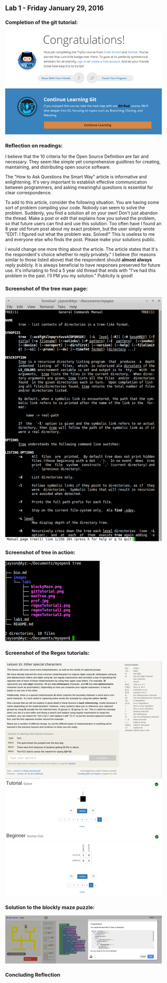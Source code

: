 ## Lab 1 - Friday January 29, 2016

### Completion of the git tutorial:
![github](images/lab1/gitTutorial.png)

### Reflection on readings:
I believe that the 10 criteria for the Open Source Definition are fair and
necessary.  They seem like simple yet comprehensive guidlines for creating,
maintaining, and distributing open source software.

The "How to Ask Questions the Smart Way" article is informative and
enlightening.  It's very important to establish effective communication between
programmers, and asking meaningful questions is essential for clear
correspondence.

To add to this article, consider the following situation.  You are having some
sort of problem compiling your code.  Nobody can seem to solve the problem.
Suddenly, you find a solution all on your own!  Don't just abandon the thread.
Make a post or edit that explains how you solved the problem, so that future
users can find and use this solution.  Too often have I found an 8 year old
forum post about my exact problem, but the user simply wrote "EDIT:  I figured
out what the problem was.  Solved!"  This is useless to me and everyone else
who finds the post.  Please make your solutions public.

I would change one more thing about the article.  The article states that It's
the respondent's choice whether to reply privately."  I believe (for reasons
similar to those listed above) that the respondent should **almost always**
reply publicly.  It is always beneficial to have responses preserved for future
use.  It's infuriating to find a 5 year old thread that ends with "I've had
this problem in the past.  I'll PM you my solution."  Publicity is good!

### Screenshot of the tree man page:
![manTree](images/lab1/manTree.png)
### Screenshot of tree in action:
![treeExec](images/lab1/treeExec.png)

### Screenshot of the Regex tutorials:
![regexTutorial1](images/lab1/regexTutorial1.png)
![regexTutorial2](images/lab1/regexTutorial2.png)
![regexTutorial3](images/lab1/regexTutorial3.png)

### Solution to the blockly maze puzzle:
![maze](images/lab1/blockyMaze.png)

### Concluding Reflection

